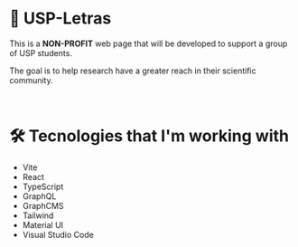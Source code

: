 # 🌱 USP-Letras

This is a __NON-PROFIT__ web page that will be developed to support a group of USP students.  

The goal is to help research have a greater reach in their scientific community.  

<br>

# 🛠 Tecnologies that I'm working with

- Vite
- React
- TypeScript
- GraphQL
- GraphCMS
- Tailwind
- Material UI
- Visual Studio Code  

